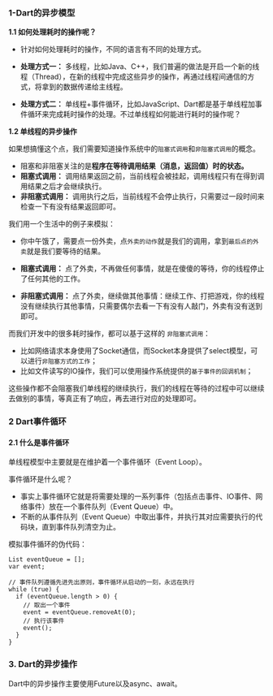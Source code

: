 ### 1-Dart的异步模型

**1.1 如何处理耗时的操作呢？**

- 针对如何处理耗时的操作，不同的语言有不同的处理方式。

- **处理方式一：** 多线程，比如Java、C++，我们普遍的做法是开启一个新的线程（Thread），在新的线程中完成这些异步的操作，再通过线程间通信的方式，将拿到的数据传递给主线程。

- **处理方式二：** 单线程+事件循环，比如JavaScript、Dart都是基于单线程加事件循环来完成耗时操作的处理。不过单线程如何能进行耗时的操作呢？

**1.2 单线程的异步操作**

如果想搞懂这个点，我们需要知道操作系统中的`阻塞式调用`和`非阻塞式调用`的概念。

- 阻塞和非阻塞关注的是**程序在等待调用结果（消息，返回值）时的状态。**
- **阻塞式调用：** 调用结果返回之前，当前线程会被挂起，调用线程只有在得到调用结果之后才会继续执行。
- **非阻塞式调用：** 调用执行之后，当前线程不会停止执行，只需要过一段时间来检查一下有没有结果返回即可。

我们用一个生活中的例子来模拟：

- 你中午饿了，需要点一份外卖，点`外卖的动作`就是我们的调用，拿到`最后点的外卖`就是我们要等待的结果。

- **阻塞式调用：** 点了外卖，不再做任何事情，就是在傻傻的等待，你的线程停止了任何其他的工作。

- **非阻塞式调用：** 点了外卖，继续做其他事情：继续工作、打把游戏，你的线程没有继续执行其他事情，只需要偶尔去看一下有没有人敲门，外卖有没有送到即可。

而我们开发中的很多耗时操作，都可以基于这样的 `非阻塞式调用`：

  - 比如网络请求本身使用了Socket通信，而Socket本身提供了select模型，可以进行`非阻塞方式的工作`；
  - 比如文件读写的IO操作，我们可以使用操作系统提供的`基于事件的回调机制`；

  这些操作都不会阻塞我们单线程的继续执行，我们的线程在等待的过程中可以继续去做别的事情，等真正有了响应，再去进行对应的处理即可。



### 2 Dart事件循环

#### 2.1 什么是事件循环

单线程模型中主要就是在维护着一个事件循环（Event Loop）。

事件循环是什么呢？

- 事实上事件循环它就是将需要处理的一系列事件（包括点击事件、IO事件、网络事件）放在一个事件队列（Event Queue）中。
- 不断的从事件队列（Event Queue）中取出事件，并执行其对应需要执行的代码块，直到事件队列清空为止。

模拟事件循环的伪代码：

```
List eventQueue = []; 
var event;

// 事件队列遵循先进先出原则，事件循环从启动的一刻，永远在执行
while (true) {
  if (eventQueue.length > 0) {
    // 取出一个事件
    event = eventQueue.removeAt(0);
    // 执行该事件
    event();
  }
}
```



### 3. Dart的异步操作

Dart中的异步操作主要使用Future以及async、await。











